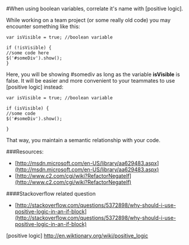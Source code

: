 #When using boolean variables, correlate it's name with [positive logic].

While working on a team project (or some really old code) you may encounter something like this:
 ```//javascript code
var isVisible = true; //boolean variable

if (!isVisible) {
//some code here
$('#someDiv').show();
}
 ```

Here, you will be showing #somediv as long as the variable **isVisible** is false. 
It will be easier and more convenient to your teammates to use [positive logic] instead:

```//javascript code
var isVisible = true; //boolean variable

if (isVisible) {
//some code 
$('#someDiv').show();

}
 ```

That way, you maintain a semantic relationship with your code.

###Resources: 
* [http://msdn.microsoft.com/en-US/library/aa629483.aspx](http://msdn.microsoft.com/en-US/library/aa629483.aspx)
* [http://www.c2.com/cgi/wiki?RefactorNegateIf](http://www.c2.com/cgi/wiki?RefactorNegateIf)

####Stackoverflow related question
* [http://stackoverflow.com/questions/5372898/why-should-i-use-positive-logic-in-an-if-block](http://stackoverflow.com/questions/5372898/why-should-i-use-positive-logic-in-an-if-block)

[positive logic] http://en.wiktionary.org/wiki/positive_logic
